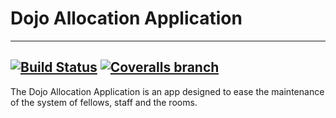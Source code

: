 # Dojo Allocation Application
---
[![Build Status](https://travis-ci.org/Andretalik/adrian-otieno-bc17-week-2.svg?branch=redundancy_fix)](https://travis-ci.org/Andretalik/adrian-otieno-bc17-week-2.svg?branch=redundancy_fix)
[![Coveralls branch](https://img.shields.io/coveralls/Andretalik/adrian-otieno-bc17-week-2/redundancy_fix.svg)]()
---
The Dojo Allocation Application is an app designed to ease the maintenance of the system of fellows, staff and the rooms.
